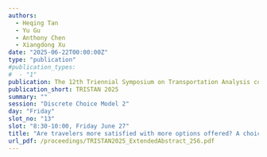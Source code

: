 ```yaml
---
authors:
  - Heqing Tan
  - Yu Gu
  - Anthony Chen
  - Xiangdong Xu
date: "2025-06-22T00:00:00Z"
type: "publication"
#publication_types:
#  - "1"
publication: The 12th Triennial Symposium on Transportation Analysis conference
publication_short: TRISTAN 2025
summary: ""
session: "Discrete Choice Model 2"
day: "Friday"
slot_no: "13"
slot: "8:30-10:00, Friday June 27"
title: "Are travelers more satisfied with more options offered? A choice set paradox"
url_pdf: /proceedings/TRISTAN2025_ExtendedAbstract_256.pdf
---
```

